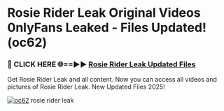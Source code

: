# Rosie Rider Leak Original Videos 0nlyFans Leaked - Files Updated! (oc62)

<h3>🔴 CLICK HERE 🌐==►► <a href="https://tinyurl.com/ms9xzufz" rel="nofollow">Rosie Rider Leak Updated Files</a></h3>

Get Rosie Rider Leak and all content. Now you can access all videos and pictures of Rosie Rider Leak. New Updated Files 2025!

[![oc62](https://i.imgur.com/PQ7UWWw.gif)](https://tinyurl.com/ms9xzufz)
rosie rider leak